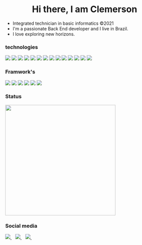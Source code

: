<h1 align="center">Hi there, I am Clemerson</h1>                            
<ul>
  <li> Integrated technician in basic informatics &copy2021</li>
  <li> I'm a passionate Back End developer and I live in Brazil.</li>
  <li> I love exploring new horizons.</li>
</ul>

<div>
  <div>
    <h3>technologies</h3>
  </div>  
  <img src="https://img.shields.io/badge/HTML5-orange?logo=HTML5&logoColor=white" />
  <img src="https://img.shields.io/badge/CSS3-blue?logo=css3&logoColor=white" />
  <img src="https://img.shields.io/badge/JavaScript-yellow?logo=JAVASCRIPT&logoColor=white" />
  <img src="https://img.shields.io/badge/Python-blue?logo=python&logoColor=white" />
  <img src="https://img.shields.io/badge/Android Studio-49E78B?logo=androidstudio&logoColor=white" />
  <img src="https://img.shields.io/badge/PHP-7175AA?logo=php&logoColor=white" />
  <img src="https://img.shields.io/badge/Java-red?logo=java&logoColor=white" />
  <img src="https://img.shields.io/badge/Node.js-success?logo=node.js&logoColor=white" />
  <img src="https://img.shields.io/badge/MySQL-blue?logo=Mysql&logoColor=white" />
  <img src="https://img.shields.io/badge/Composer-yellow?logo=composer&logoColor=white" />
  <img src="https://img.shields.io/badge/C-5766B6?logo=c&logoColor=white" />
  <img src="https://img.shields.io/badge/C++-6092C7?logo=c++&logoColor=white" />
  <img src="https://img.shields.io/badge/nbc-9260C7?logo=nbc&logoColor=white" />
  <img src="https://img.shields.io/badge/arduino-19949A?logo=arduino&logoColor=white" />
  
  <div>
    <h3>Framwork's
  </div>
  <img src="https://img.shields.io/badge/Laravel-red?logo=laravel&logoColor=white" />
  <img src="https://img.shields.io/badge/Django-darkgreen?logo=DJANGO&logoColor=white" />
  <img src="https://img.shields.io/badge/Jquery-skyblue?logo=jquery&logoColor=white" />
  <img src="https://img.shields.io/badge/Codeigniter-red?logo=CODEIGNITER&logoColor=white" />
  <img src="https://img.shields.io/badge/Bootstrap-blueviolet?logo=Bootstrap&logoColor=white" />
  <img src="https://img.shields.io/badge/Tailwindcss-skyblue?logo=tailwindcss&logoColor=white" />
  
  
  <div>
    <h3>Status</h3>
  </div>

  <p>
    <a href="#"><img src="https://github-readme-stats.vercel.app/api?username=lucasclemerson&show_icons=true&count_private=true&theme=dark" width="350"></a>
  </p>

  <div>
    <h3>Social media</h3>
  </div>
  
  <a target="_blank" href="https://www.linkedin.com/in/lucas-oliveira-1ab55a22b">
    <img src="https://img.shields.io/badge/linkedin-%230077B5.svg?logo=linkedin&logoColor=white" />
  </a>&nbsp;&nbsp;
  <a target="_blank" href="https://instagram.com/lucasclemerson">
    <img src="https://img.shields.io/badge/-Instagram-%23E4405F?logo=instagram&logoColor=white" />        
  </a>&nbsp;&nbsp;
  <a target="_blank" href="https://facebook.com/lucasclemerson">
    <img src="https://img.shields.io/badge/-Facebook-blue?logo=facebook&logoColor=white"/>        
  </a>&nbsp;&nbsp;
</div>

